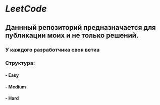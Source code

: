 # *LeetCode*
## Даннный репозиторий предназначается для публикации моих и не только решений.
### У каждого разработчика своя ветка
### Структура:
#### - Easy
#### - Medium
#### - Hard

